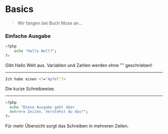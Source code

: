 # Basics

> Wir fangen bei Buch Mose an...

### Einfache Ausgabe
```sh
<?php
    echo "Hallo Welt?";
?>
```
Gibt Hallo Welt aus. Variablen und Zahlen werden ohne "" geschrieben!

---

```sh
Ich habe einen <?="Apfel"?>
```
Die kurze Schreibweise.

---

```sh
<?php
  echo "Diese Ausgabe geht über
  mehrere Zeilen. Verstehst du das?";
?>
```
Für mehr Übersicht sorgt das Schreiben in mehreren Zeilen.
